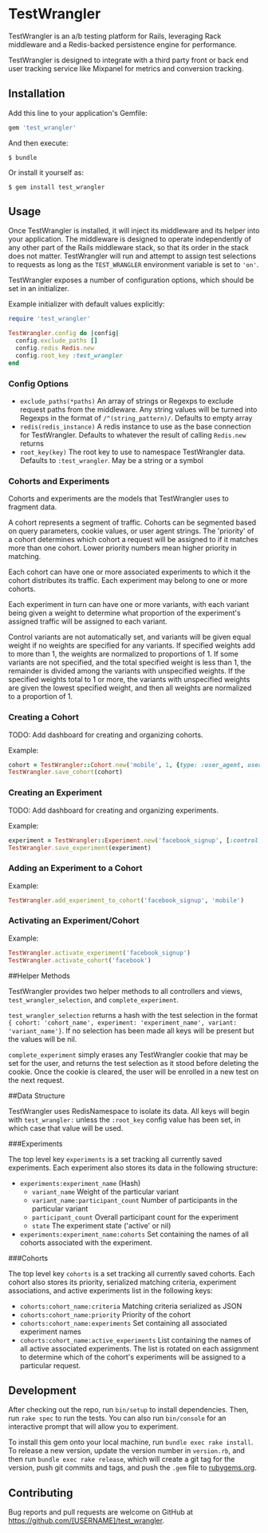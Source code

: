 # TestWrangler

TestWrangler is an a/b testing platform for Rails, leveraging Rack middleware and a Redis-backed persistence engine for performance.

TestWrangler is designed to integrate with a third party front or back end user tracking service like Mixpanel for metrics and conversion tracking.

## Installation

Add this line to your application's Gemfile:

```ruby
gem 'test_wrangler'
```

And then execute:

    $ bundle

Or install it yourself as:

    $ gem install test_wrangler

## Usage

Once TestWrangler is installed, it will inject its middleware and its helper into your application. The middleware is designed to operate independently of any other part of the Rails middleware stack, so that its order in the stack does not matter. TestWrangler will run and attempt to assign test selections to requests as long as the `TEST_WRANGLER` environment variable is set to `'on'`.

TestWrangler exposes a number of configuration options, which should be set in an initializer.

Example initializer with default values explicitly:

```ruby
require 'test_wrangler'

TestWrangler.config do |config|
  config.exclude_paths []
  config.redis Redis.new
  config.root_key :test_wrangler
end
```

### Config Options

- `exclude_paths(*paths)` 
   An array of strings or Regexps to exclude request paths from the middleware. Any string values will be turned into Regexps in the format of `/^(string_pattern)/`. Defaults to empty array
- `redis(redis_instance)`
  A redis instance to use as the base connection for TestWrangler. Defaults to whatever the result of calling `Redis.new` returns
- `root_key(key)`
  The root key to use to namespace TestWrangler data. Defaults to `:test_wrangler`. May be a string or a symbol

### Cohorts and Experiments

Cohorts and experiments are the models that TestWrangler uses to fragment data. 

A cohort represents a segment of traffic. Cohorts can be segmented based on query parameters, cookie values, or user agent strings. The 'priority' of a cohort determines which cohort a request will be assigned to if it matches more than one cohort. Lower priority numbers mean higher priority in matching.

Each cohort can have one or more associated experiments to which it the cohort distributes its traffic. Each experiment may belong to one or more cohorts.

Each experiment in turn can have one or more variants, with each variant being given a weight to determine what proportion of the experiment's assigned traffic will be assigned to each variant. 

Control variants are not automatically set, and variants will be given equal weight if no weights are specified for any variants. If specified weights add to more than 1, the weights are normalized to proportions of 1. If some variants are not specified, and the total specified weight is less than 1, the remainder is divided among the variants with unspecified weights. If the specified weights total to 1 or more, the variants with unspecified weights are given the lowest specified weight, and then all weights are normalized to a proportion of 1.

### Creating a Cohort

TODO: Add dashboard for creating and organizing cohorts.

Example:

```ruby
cohort = TestWrangler::Cohort.new('mobile', 1, {type: :user_agent, user_agent: [/Mobi/]})
TestWrangler.save_cohort(cohort)
```

### Creating an Experiment

TODO: Add dashboard for creating and organizing experiments.

Example:

```ruby
experiment = TestWrangler::Experiment.new('facebook_signup', [:control, :signup_on_cya])
TestWrangler.save_experiment(experiment)
```

### Adding an Experiment to a Cohort

Example:

```ruby
TestWrangler.add_experiment_to_cohort('facebook_signup', 'mobile')
```

### Activating an Experiment/Cohort

Example:

```ruby
TestWrangler.activate_experiment('facebook_signup')
TestWrangler.activate_cohort('facebook')
```

##Helper Methods

TestWrangler provides two helper methods to all controllers and views, `test_wrangler_selection`, and `complete_experiment`. 

`test_wrangler_selection` returns a hash with the test selection in the format `{ cohort: 'cohort_name', experiment: 'experiment_name', variant: 'variant_name'}`. If no selection has been made all keys will be present but the values will be nil.

`complete_experiment` simply erases any TestWrangler cookie that may be set for the user, and returns the test selection as it stood before deleting the cookie. Once the cookie is cleared, the user will be enrolled in a new test on the next request.

##Data Structure

TestWrangler uses RedisNamespace to isolate its data. All keys will begin with `test_wrangler:` unless the `:root_key` config value has been set, in which case that value will be used.

###Experiments

The top level key `experiments` is a set tracking all currently saved experiments. Each experiment also stores its data in the following structure:

- `experiments:experiment_name` (Hash)
  - `variant_name` Weight of the particular variant
  - `variant_name:participant_count` Number of participants in the particular variant
  - `participant_count` Overall participant count for the experiment
  - `state` The experiment state ('active' or nil)
- `experiments:experiment_name:cohorts` Set containing the names of all cohorts associated with the experiment.

###Cohorts

The top level key `cohorts` is a set tracking all currently saved cohorts. Each cohort also stores its priority, serialized matching criteria, experiment associations, and active experiments list in the following keys:

- `cohorts:cohort_name:criteria` Matching criteria serialized as JSON
- `cohorts:cohort_name:priority` Priority of the cohort
- `cohorts:cohort_name:experiments` Set containing all associated experiment names
- `cohorts:cohort_name:active_experiments` List containing the names of all active associated experiments. The list is rotated on each assignment to determine which of the cohort's experiments will be assigned to a particular request.


## Development

After checking out the repo, run `bin/setup` to install dependencies. Then, run `rake spec` to run the tests. You can also run `bin/console` for an interactive prompt that will allow you to experiment.

To install this gem onto your local machine, run `bundle exec rake install`. To release a new version, update the version number in `version.rb`, and then run `bundle exec rake release`, which will create a git tag for the version, push git commits and tags, and push the `.gem` file to [rubygems.org](https://rubygems.org).

## Contributing

Bug reports and pull requests are welcome on GitHub at https://github.com/[USERNAME]/test_wrangler.

